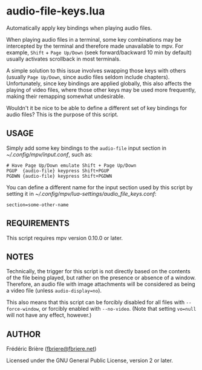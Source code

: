 # audio-file-keys.lua

Automatically apply key bindings when playing audio files.

When playing audio files in a terminal, some key combinations may be
intercepted by the terminal and therefore made unavailable to mpv.  For
example, `Shift` + `Page Up/Down` (seek forward/backward 10 min by default)
usually activates scrollback in most terminals.

A simple solution to this issue involves swapping those keys with others
(usually `Page Up/Down`, since audio files seldom include chapters).
Unfortunately, since key bindings are applied globally, this also affects
the playing of video files, where those other keys may be used more
frequently, making their remapping somewhat undesirable.

Wouldn't it be nice to be able to define a different set of key bindings
for audio files?  This is the purpose of this script.


## USAGE

Simply add some key bindings to the `audio-file` input section in
*~/.config/mpv/input.conf*, such as:

    # Have Page Up/Down emulate Shift + Page Up/Down
    PGUP  {audio-file} keypress Shift+PGUP
    PGDWN {audio-file} keypress Shift+PGDWN

You can define a different name for the input section used by this script
by setting it in *~/.config/mpv/lua-settings/audio_file_keys.conf*:

    section=some-other-name


## REQUIREMENTS

This script requires mpv version 0.10.0 or later.


## NOTES

Technically, the trigger for this script is not directly based on the
contents of the file being played, but rather on the presence or
absence of a window.  Therefore, an audio file with image attachments
will be considered as being a video file (unless `audio-display=no`).

This also means that this script can be forcibly disabled for all
files with `--force-window`, or forcibly enabled with `--no-video`.
(Note that setting `vo=null` will not have any effect, however.)


## AUTHOR

Frédéric Brière (fbriere@fbriere.net)

Licensed under the GNU General Public License, version 2 or later.

